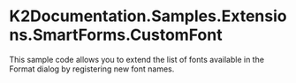 # K2Documentation.Samples.Extensions.SmartForms.CustomFont
This sample code allows you to extend the list of fonts available in the Format dialog by registering new font names.
